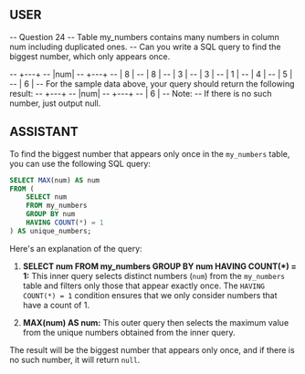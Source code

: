 ## USER
-- Question 24
-- Table my_numbers contains many numbers in column num including duplicated ones.
-- Can you write a SQL query to find the biggest number, which only appears once.

-- +---+
-- |num|
-- +---+
-- | 8 |
-- | 8 |
-- | 3 |
-- | 3 |
-- | 1 |
-- | 4 |
-- | 5 |
-- | 6 | 
-- For the sample data above, your query should return the following result:
-- +---+
-- |num|
-- +---+
-- | 6 |
-- Note:
-- If there is no such number, just output null.


## ASSISTANT
To find the biggest number that appears only once in the `my_numbers` table, you can use the following SQL query:

```sql
SELECT MAX(num) AS num
FROM (
    SELECT num
    FROM my_numbers
    GROUP BY num
    HAVING COUNT(*) = 1
) AS unique_numbers;
```

Here's an explanation of the query:

1. **SELECT num FROM my_numbers GROUP BY num HAVING COUNT(*) = 1:** This inner query selects distinct numbers (`num`) from the `my_numbers` table and filters only those that appear exactly once. The `HAVING COUNT(*) = 1` condition ensures that we only consider numbers that have a count of 1.

2. **MAX(num) AS num:** This outer query then selects the maximum value from the unique numbers obtained from the inner query.

The result will be the biggest number that appears only once, and if there is no such number, it will return `null`.